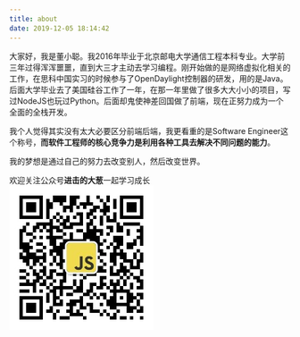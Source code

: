 ```yaml
---
title: about
date: 2019-12-05 18:14:42
---
```

大家好，我是董小聪。我2016年毕业于北京邮电大学通信工程本科专业。大学前三年过得浑浑噩噩，直到大三才主动去学习编程。刚开始做的是网络虚拟化相关的工作，在思科中国实习的时候参与了OpenDaylight控制器的研发，用的是Java。后面大学毕业去了美国硅谷工作了一年，在那一年里做了很多大大小小的项目，写过NodeJS也玩过Python。后面却鬼使神差回国做了前端，现在正努力成为一个全面的全栈开发。

我个人觉得其实没有太大必要区分前端后端，我更看重的是Software Engineer这个称号，**而软件工程师的核心竞争力是利用各种工具去解决不同问题的能力**。

我的梦想是通过自己的努力去改变别人，然后改变世界。

欢迎关注公众号**进击的大葱**一起学习成长
![](/images/wechat_qr.jpg)
